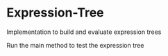 # Expression-Tree
Implementation to build and evaluate expression trees

Run the main method to test the expression tree
